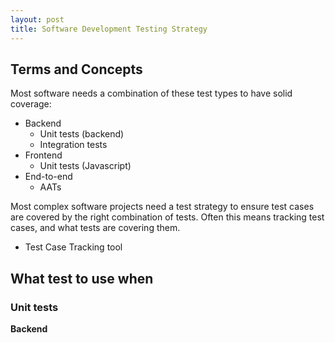```yaml
---
layout: post
title: Software Development Testing Strategy
---
```


## Terms and Concepts

Most software needs a combination of these test types to have solid coverage: 

* Backend
  * Unit tests (backend)
  * Integration tests
* Frontend
  * Unit tests (Javascript)
* End-to-end
  * AATs

Most complex software projects need a test strategy to ensure test cases are covered by the right combination of tests. Often this means tracking test cases, and what tests are covering them.

* Test Case Tracking tool

## What test to use when

### Unit tests

**Backend**

